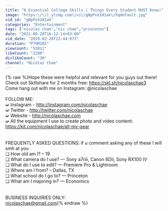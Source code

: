 ```yaml
---
title: "8 Essential College Skills | Things Every Student MUST Know!"
image: "https:\/\/i.ytimg.com\/vi\/gNpPxX1H1ak\/hqdefault.jpg"
vid_id: "gNpPxX1H1ak"
categories: "Entertainment"
tags: ["nicolas chae","nic chae","princeton"]
date: "2021-09-28T16:12:14+03:00"
vid_date: "2019-02-28T22:44:07Z"
duration: "PT9M10S"
viewcount: "53811"
likeCount: "2280"
dislikeCount: "38"
channel: "Nicolas Chae"
---
```

{% raw %}Hope these were helpful and relevant for you guys out there! <br />Check out Skillshare for 2 months free: <a rel="nofollow" target="blank" href="https://skl.sh/nicolaschae3">https://skl.sh/nicolaschae3</a><br />Come hang out with me on Instagram: @nicolaschae <br /><br />FOLLOW ME:<br />➫ Instagram - <a rel="nofollow" target="blank" href="http://instagram.com/nicolaschae">http://instagram.com/nicolaschae</a><br />➫ Twitter - <a rel="nofollow" target="blank" href="http://twitter.com/nicolaschae">http://twitter.com/nicolaschae</a><br />➫ Website - <a rel="nofollow" target="blank" href="http://nicolaschae.com">http://nicolaschae.com</a><br />➫ All the equipment I use to create photo and video content: <a rel="nofollow" target="blank" href="https://kit.com/nicolaschae/all-my-gear">https://kit.com/nicolaschae/all-my-gear</a><br /><br /><br />FREQUENTLY ASKED QUESTIONS: if u comment asking any of these I will smh at you<br />❏ How old am I? – 19<br />❏ What camera do I use? — Sony a7riii, Canon 6Dii, Sony RX100 IV<br />❏ What do I use to edit? — Premiere Pro &amp; Lightroom<br />❏ Where am I from? – Dallas, TX <br />❏ What school do I go to? — Princeton <br />❏ What am I majoring in? — Economics<br /><br /><br />BUSINESS INQUIRIES ONLY:<br />nicolaschae@gmail.com{% endraw %}
